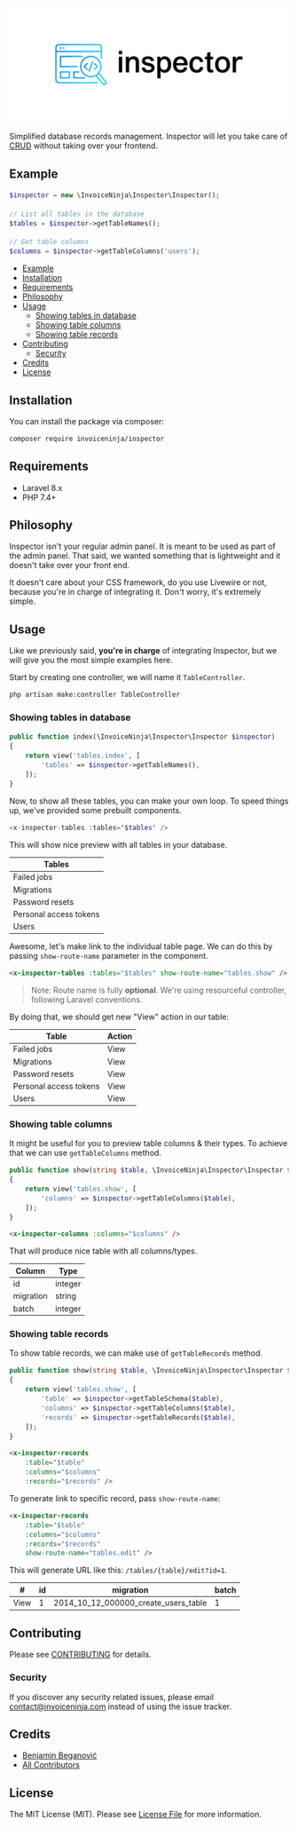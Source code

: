 <p align="center">
    <img src="https://raw.githubusercontent.com/invoiceninja/inspector/main/resources/static/cover.png" alt="inspector logo">
</p>

<!-- [![Latest Version on Packagist](https://img.shields.io/packagist/v/invoiceninja/inspector.svg?style=flat-square)](https://packagist.org/packages/invoiceninja/inspector)
[![Total Downloads](https://img.shields.io/packagist/dt/invoiceninja/inspector.svg?style=flat-square)](https://packagist.org/packages/invoiceninja/inspector)
![GitHub Actions](https://github.com/invoiceninja/inspector/actions/workflows/main.yml/badge.svg) -->

Simplified database records management. Inspector will let you take care of [CRUD](https://en.wikipedia.org/wiki/Create,_read,_update_and_delete) without taking over your frontend.

## Example
```php
$inspector = new \InvoiceNinja\Inspector\Inspector();

// List all tables in the database
$tables = $inspector->getTableNames();

// Get table columns
$columns = $inspector->getTableColumns('users');
```

- [Example](#example)
- [Installation](#installation)
- [Requirements](#requirements)
- [Philosophy](#philosophy)
- [Usage](#usage)
  - [Showing tables in database](#showing-tables-in-database)
  - [Showing table columns](#showing-table-columns)
  - [Showing table records](#showing-table-records)
- [Contributing](#contributing)
  - [Security](#security)
- [Credits](#credits)
- [License](#license)

## Installation

You can install the package via composer:

```bash
composer require invoiceninja/inspector
```
## Requirements
- Laravel 8.x
- PHP 7.4+

## Philosophy
Inspector isn't your regular admin panel. It is meant to be used as part of the admin panel. That said, we wanted something that is lightweight and it doesn't take over your front end. 

It doesn't care about your CSS framework, do you use Livewire or not, because you're in charge of integrating it. Don't worry, it's extremely simple.

## Usage

Like we previously said, **you're in charge** of integrating Inspector, but we will give you the most simple examples here.

Start by creating one controller, we will name it `TableController`.

```bash
php artisan make:controller TableController
```

### Showing tables in database

```php
public function index(\InvoiceNinja\Inspector\Inspector $inspector)
{
    return view('tables.index', [
        'tables' => $inspector->getTableNames(),
    ]);
}
```

Now, to show all these tables, you can make your own loop. To speed things up, we've provided some prebuilt components.

```php
<x-inspector-tables :tables="$tables" />
```

This will show nice preview with all tables in your database.

| Tables                 |
|------------------------|
| Failed jobs            |
| Migrations             |
| Password resets        |
| Personal access tokens |
| Users                  |

Awesome, let's make link to the individual table page. We can do this by passing `show-route-name` parameter in the component.

```html
<x-inspector-tables :tables="$tables" show-route-name="tables.show" />
```

> Note: Route name is fully **optional**. We're using resourceful controller, following Laravel conventions.

By doing that, we should get new "View" action in our table:

| Table                  | Action |
|------------------------|--------|
| Failed jobs            | View   |
| Migrations             | View   |
| Password resets        | View   |
| Personal access tokens | View   |
| Users                  | View   |

### Showing table columns

It might be useful for you to preview table columns & their types. To achieve that we can use `getTableColumns` method.

```php
public function show(string $table, \InvoiceNinja\Inspector\Inspector $inspector)
{
    return view('tables.show', [
        'columns' => $inspector->getTableColumns($table),
    ]);
}
```

```html
<x-inspector-columns :columns="$columns" />
```

That will produce nice table with all columns/types.

| Column    | Type    |
|-----------|---------|
| id        | integer |
| migration | string  |
| batch     | integer |

### Showing table records

To show table records, we can make use of `getTableRecords` method.

```php
public function show(string $table, \InvoiceNinja\Inspector\Inspector $inspector)
{
    return view('tables.show', [
        'table' => $inspector->getTableSchema($table),
        'columns' => $inspector->getTableColumns($table),
        'records' => $inspector->getTableRecords($table),
    ]);
}
```

```html
<x-inspector-records 
    :table="$table" 
    :columns="$columns"
    :records="$records" /> 
```

To generate link to specific record, pass `show-route-name`:

```html
<x-inspector-records 
    :table="$table" 
    :columns="$columns"
    :records="$records"
    show-route-name="tables.edit" /> 
```

This will generate URL like this: `/tables/{table}/edit?id=1`.

| #    | id | migration                            | batch |
|------|----|--------------------------------------|-------|
| View | 1  | 2014_10_12_000000_create_users_table | 1     |

## Contributing

Please see [CONTRIBUTING](https://github.com/invoiceninja/invoiceninja/blob/master/CONTRIBUTING.md) for details.

### Security

If you discover any security related issues, please email contact@invoiceninja.com instead of using the issue tracker.

## Credits

-   [Benjamin Beganović](https://github.com/invoiceninja)
-   [All Contributors](../../contributors)

## License

The MIT License (MIT). Please see [License File](LICENSE.md) for more information.
